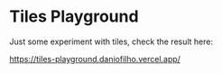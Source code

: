 # Tiles Playground

Just some experiment with tiles, check the result here:

https://tiles-playground.daniofilho.vercel.app/

